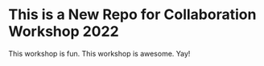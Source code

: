 # This is a New Repo for Collaboration Workshop 2022


This workshop is fun. 
This workshop is awesome.
Yay! 
